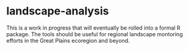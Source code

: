 # landscape-analysis
This is a work in progress that will eventually be rolled into a formal R package.  The tools should be useful for regional landscape montoring efforts in the Great Plains ecoregion and beyond.  
